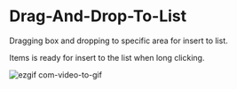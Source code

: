 # Drag-And-Drop-To-List

Dragging box and dropping to specific area for insert to list.

Items is ready for insert to the list when long clicking.

![ezgif com-video-to-gif](https://user-images.githubusercontent.com/29164777/228446446-c455d115-ca9c-41d9-8298-5dddbcdba9fc.gif)

